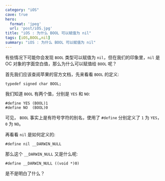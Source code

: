 ```yaml
---
category: "iOS"
cave: true
hero:
  format: 'jpeg'
  url: 'post/iOS.jpg'
title: "iOS : 为什么 BOOL 可以赋值为 nil"
tags: [iOS,BOOL,nil]
summary: "iOS : 为什么 BOOL 可以赋值为 nil"
---
```

有些情况下可能你会发现 `BOOL` 类型可以赋值为 `nil`，但在我们的印象里，`nil` 是 OC 对象的字面空白值，那么为什么可以赋值给 `BOOL` 呢？

首先我们应该查阅苹果的官方文档，先来看看 `BOOL` 的定义:

```objc
typedef signed char BOOL;
```

我们知道 `BOOL` 有两个值，分别是 `YES` 和 `NO`:

```objc
#define YES (BOOL)1
#define NO  (BOOL)0
```

可见， `BOOL` 事实上是有符号字符的别名，使用了 `#define` 分别定义了 `1` 为 `YES`，`0` 为 `NO`。

再看看 `nil` 是如何定义的:

```objc
#define nil __DARWIN_NULL
```

那么这个 `__DARWIN_NULL` 又是什么呢:

```objc
#define __DARWIN_NULL ((void *)0)
```

是不是明白了什么？





